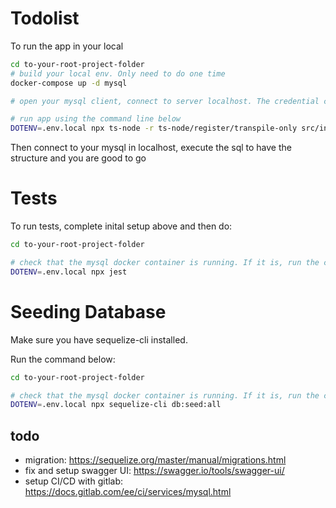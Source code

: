 # Todolist

To run the app in your local

```bash
cd to-your-root-project-folder
# build your local env. Only need to do one time
docker-compose up -d mysql

# open your mysql client, connect to server localhost. The credential can be found in .env.local file

# run app using the command line below
DOTENV=.env.local npx ts-node -r ts-node/register/transpile-only src/index.ts
```

Then connect to your mysql in localhost, execute the sql to have the structure and you are good to go

# Tests

To run tests, complete inital setup above and then do:

```bash
cd to-your-root-project-folder

# check that the mysql docker container is running. If it is, run the command below
DOTENV=.env.local npx jest
```

# Seeding Database
Make sure you have sequelize-cli installed.

Run the command below:

```bash
cd to-your-root-project-folder

# check that the mysql docker container is running. If it is, run the command below
DOTENV=.env.local npx sequelize-cli db:seed:all
```

## todo
- migration: https://sequelize.org/master/manual/migrations.html
- fix and setup swagger UI: https://swagger.io/tools/swagger-ui/
- setup CI/CD with gitlab: https://docs.gitlab.com/ee/ci/services/mysql.html